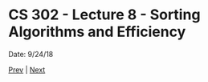 # CS 302 - Lecture 8 - Sorting Algorithms and Efficiency
Date: 9/24/18

[Prev](./lecture_7.md) | [Next](./lecture_9.md)

